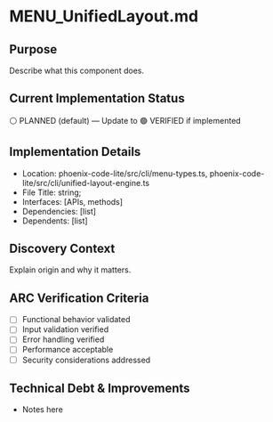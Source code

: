 # MENU_UnifiedLayout.md

## Purpose
Describe what this component does.

## Current Implementation Status
⚪ PLANNED (default) — Update to 🟢 VERIFIED if implemented

## Implementation Details
- Location: phoenix-code-lite/src/cli/menu-types.ts, phoenix-code-lite/src/cli/unified-layout-engine.ts
- File Title: string;
- Interfaces: [APIs, methods]
- Dependencies: [list]
- Dependents: [list]

## Discovery Context
Explain origin and why it matters.

## ARC Verification Criteria
- [ ] Functional behavior validated
- [ ] Input validation verified
- [ ] Error handling verified
- [ ] Performance acceptable
- [ ] Security considerations addressed

## Technical Debt & Improvements
- Notes here
